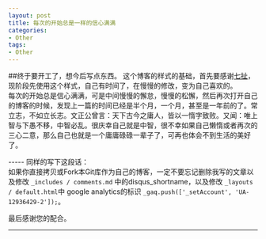 ```yaml
---
layout: post
title: 每次的开始总是一样的信心满满
categories:
- Other
tags:
- Other
---
```


     
	 
##终于要开工了，想今后写点东西。
这个博客的样式的基础，首先要感谢[七扯](http://blog.sevenCHE.com)，现阶段先使用这个样式，自己有时间了，在慢慢的修改，变为自己喜欢的。   <br>
每次的开始总是信心满满，可是中间慢慢的懈怠，慢慢的松懈，然后再次打开自己的博客的时候，发现上一篇的时间已经是半个月，一个月，甚至是一年前的了。常立志，不如立长志。文正公曾言：天下古今之庸人，皆以一惰字致败。又闻：唯上智与下愚不移，中智必乱。很庆幸自己就是中智，很不幸如果自己懒惰或者再次的三心二意，那么自己也就是一个庸庸碌碌一辈子了，可再也体会不到生活的美好了。


-----    同样的写下这段话：  
如果你直接拷贝或Fork本Git库作为自己的博客，一定不要忘记删除我写的文章以及修改 `_includes / comments.md` 中的disqus_shortname，以及修改 `_layouts / default.html`中 google analytics的标识  `_gaq.push(['_setAccount', 'UA-12936429-2']);`。

最后感谢您的配合。

----
